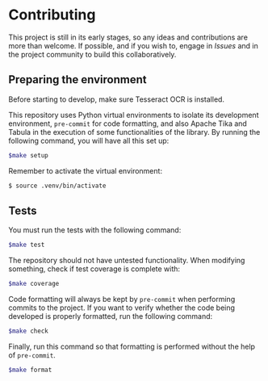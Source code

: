 # Contributing

This project is still in its early stages, so any ideas and contributions are more than welcome. If possible, and if you wish to, engage in *Issues* and in the project community to build this collaboratively.

## Preparing the environment

Before starting to develop, make sure Tesseract OCR is installed.

This repository uses Python virtual environments to isolate its
development environment, `pre-commit` for code formatting, and also
Apache Tika and Tabula in the execution of some functionalities of the library. By running the following command, you will have all this set up:

```sh
$make setup
```

Remember to activate the virtual environment:

```sh
$ source .venv/bin/activate
```

## Tests

You must run the tests with the following command:

```sh
$make test
```

The repository should not have untested functionality. When modifying
something, check if test coverage is complete with:

```sh
$make coverage
```

Code formatting will always be kept by `pre-commit` when performing
commits to the project. If you want to verify whether the code being
developed is properly formatted, run the following command:

```sh
$make check
```

Finally, run this command so that formatting is performed without the help of `pre-commit`.

```sh
$make format
```

